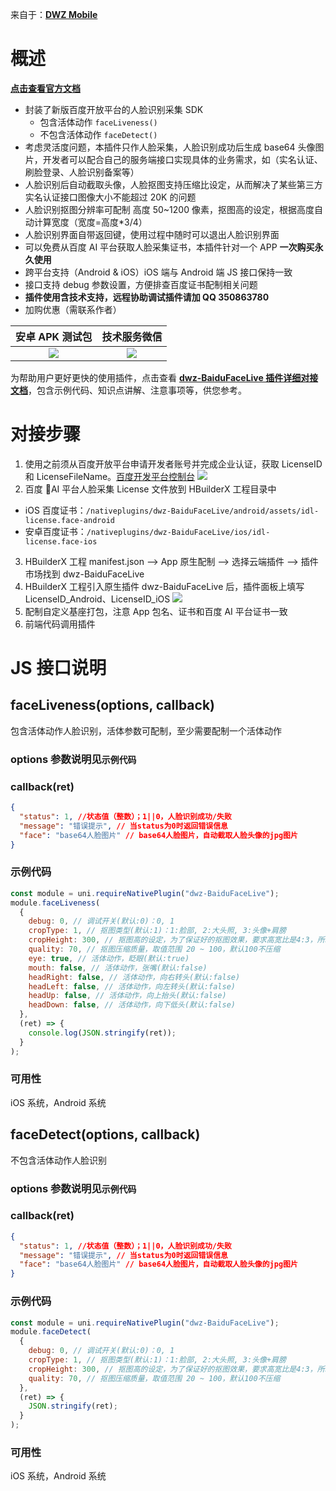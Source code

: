 ﻿来自于：<a href="https://dwzteam.gitee.io/dwz_mobile_doc_v1/" target="_blank"><b>DWZ Mobile</b></a>

# **概述**

<a href="https://dwzteam.gitee.io/dwz_mobile_doc_v1/#/doc/dcloud/dwzBaiduFaceLive/doc" target="_blank"><b>点击查看官方文档</b></a>

- 封装了新版百度开放平台的人脸识别采集 SDK
  - 包含活体动作 `faceLiveness()`
  - 不包含活体动作 `faceDetect()`
- 考虑灵活度问题，本插件只作人脸采集，人脸识别成功后生成 base64 头像图片，开发者可以配合自己的服务端接口实现具体的业务需求，如（实名认证、刷脸登录、人脸识别备案等）
- 人脸识别后自动截取头像，人脸抠图支持压缩比设定，从而解决了某些第三方实名认证接口图像大小不能超过 20K 的问题
- 人脸识别抠图分辨率可配制 高度 50~1200 像素，抠图高的设定，根据高度自动计算宽度（宽度=高度\*3/4）
- 人脸识别界面自带返回键，使用过程中随时可以退出人脸识别界面
- 可以免费从百度 AI 平台获取人脸采集证书，本插件针对一个 APP **一次购买永久使用**
- 跨平台支持（Android & iOS）iOS 端与 Android 端 JS 接口保持一致
- 接口支持 debug 参数设置，方便排查百度证书配制相关问题
- **插件使用含技术支持，远程协助调试插件请加 QQ 350863780**
- 加购优惠（需联系作者）

|                                    安卓 APK 测试包                                     |                                    技术服务微信                                    |
| :------------------------------------------------------------------------------------: | :--------------------------------------------------------------------------------: |
| ![](https://dwzteam.gitee.io/dwz_mobile_doc_v1/_media/readme/qrcode_apk.png?width=200) | ![](https://dwzteam.gitee.io/dwz_mobile_doc_v1/_media/readme/wx_zhh.png?width=200) |

为帮助用户更好更快的使用插件，点击查看 <a href="https://dwzteam.gitee.io/dwz_mobile_doc_v1/#/doc/dcloud/dwzBaiduFaceLive/doc" target="_blank"><b>dwz-BaiduFaceLive 插件详细对接文档</b></a>，包含示例代码、知识点讲解、注意事项等，供您参考。

# **对接步骤**

1. 使用之前须从百度开放平台申请开发者账号并完成企业认证，获取 LicenseID 和 LicenseFileName。[百度开发平台控制台](https://console.bce.baidu.com/ai/#/ai/face/overview/index)
   ![](https://dwzteam.gitee.io/dwz_mobile_doc_v1/_media/apicloud/dwzBaiduFaceLive/11.jpg)
2. 百度 AI 平台人脸采集 License 文件放到 HBuilderX 工程目录中

- iOS 百度证书：`/nativeplugins/dwz-BaiduFaceLive/android/assets/idl-license.face-android`
- 安卓百度证书：`/nativeplugins/dwz-BaiduFaceLive/ios/idl-license.face-ios`

3. HBuilderX 工程 manifest.json --> App 原生配制 --> 选择云端插件 --> 插件市场找到 dwz-BaiduFaceLive
4. HBuilderX 工程引入原生插件 dwz-BaiduFaceLive 后，插件面板上填写 LicenseID_Android、LicenseID_iOS
   ![](https://dwzteam.gitee.io/dwz_mobile_doc_v1/_media/dcloud/dwzBaiduFaceLive/conf-1.jpg)
5. 配制自定义基座打包，注意 App 包名、证书和百度 AI 平台证书一致
6. 前端代码调用插件

# **JS 接口说明**

## faceLiveness(options, callback)

包含活体动作人脸识别，活体参数可配制，至少需要配制一个活体动作

### options 参数说明见`示例代码`

### callback(ret)

```json
{
  "status": 1, //状态值（整数）；1||0，人脸识别成功/失败
  "message": "错误提示", // 当status为0时返回错误信息
  "face": "base64人脸图片" // base64人脸图片，自动截取人脸头像的jpg图片
}
```

### 示例代码

```js
const module = uni.requireNativePlugin("dwz-BaiduFaceLive");
module.faceLiveness(
  {
    debug: 0, // 调试开关(默认:0)：0, 1
    cropType: 1, // 抠图类型(默认:1)：1:脸部, 2:大头照, 3:头像+肩膀
    cropHeight: 300, // 抠图高的设定，为了保证好的抠图效果，要求高宽比是4:3，所以会在内部进行计算，只需要传入高即可，取值范围50 ~ 1200，默认480
    quality: 70, // 抠图压缩质量，取值范围 20 ~ 100，默认100不压缩
    eye: true, // 活体动作，眨眼(默认:true)
    mouth: false, // 活体动作，张嘴(默认:false)
    headRight: false, // 活体动作，向右转头(默认:false)
    headLeft: false, // 活体动作，向左转头(默认:false)
    headUp: false, // 活体动作，向上抬头(默认:false)
    headDown: false, // 活体动作，向下低头(默认:false)
  },
  (ret) => {
    console.log(JSON.stringify(ret));
  }
);
```

### 可用性

iOS 系统，Android 系统

## faceDetect(options, callback)

不包含活体动作人脸识别

### options 参数说明见`示例代码`

### callback(ret)

```json
{
  "status": 1, //状态值（整数）；1||0，人脸识别成功/失败
  "message": "错误提示", // 当status为0时返回错误信息
  "face": "base64人脸图片" // base64人脸图片，自动截取人脸头像的jpg图片
}
```

### 示例代码

```js
const module = uni.requireNativePlugin("dwz-BaiduFaceLive");
module.faceDetect(
  {
    debug: 0, // 调试开关(默认:0)：0, 1
    cropType: 1, // 抠图类型(默认:1)：1:脸部, 2:大头照, 3:头像+肩膀
    cropHeight: 300, // 抠图高的设定，为了保证好的抠图效果，要求高宽比是4:3，所以会在内部进行计算，只需要传入高即可，取值范围50 ~ 1200，默认480
    quality: 70, // 抠图压缩质量，取值范围 20 ~ 100，默认100不压缩
  },
  (ret) => {
    JSON.stringify(ret);
  }
);
```

### 可用性

iOS 系统，Android 系统
